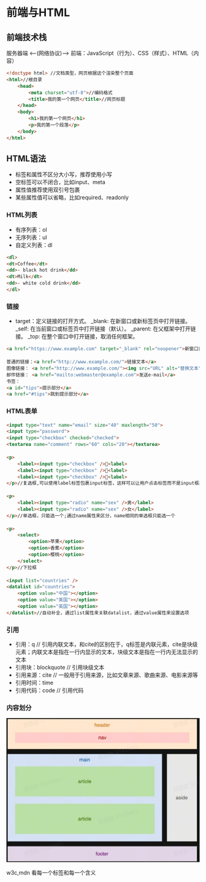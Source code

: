 # 前端与HTML

## 前端技术栈

服务器端 <--(网络协议)--> 前端：JavaScript（行为）、CSS（样式）、HTML（内容）

```html
<!doctype html> //文档类型，网页根据这个渲染整个页面
<html>//根目录
    <head>
        <meta charset="utf-8">//编码格式
        <title>我的第一个网页</title>//网页标题
    </head>
    <body>
        <h1>我的第一个网页</h1>
        <p>我的第一个段落</p>
    </body>
</html>
```

## HTML语法

* 标签和属性不区分大小写，推荐使用小写
* 空标签可以不闭合，比如input、meta
* 属性值推荐使用双引号包裹
* 某些属性值可以省略，比如required、readonly

### HTML列表

* 有序列表：ol
* 无序列表：ul
* 自定义列表：dl

```html
<dl>
<dt>Coffee</dt>
<dd>- black hot drink</dd>
<dt>Milk</dt>
<dd>- white cold drink</dd>
</dl>
```

### 链接

* target：定义链接的打开方式。
_blank: 在新窗口或新标签页中打开链接。
_self: 在当前窗口或标签页中打开链接（默认）。
_parent: 在父框架中打开链接。
_top: 在整个窗口中打开链接，取消任何框架。

```html
<a href="https://www.example.com" target="_blank" rel="noopener">新窗口打开 Example</a> 

普通的链接：<a href="http://www.example.com/">链接文本</a>
图像链接： <a href="http://www.example.com/"><img src="URL" alt="替换文本"></a>
邮件链接： <a href="mailto:webmaster@example.com">发送e-mail</a>
书签：
<a id="tips">提示部分</a>
<a href="#tips">跳到提示部分</a>
```

### HTML表单

```html
<input type="text" name="email" size="40" maxlength="50">
<input type="password">
<input type="checkbox" checked="checked">
<textarea name="comment" rows="60" cols="20"></textarea>

<p>
    <label><input type="checkbox" />🍎<label>
    <label><input type="checkbox" />🍌<label>
    <label><input type="checkbox" />🍓<label>
</p>//复选框,可以使用label标签包裹input标签，这样可以让用户点击标签而不是input框来选择；可以选多个

<p>
    <label><input type="radio" name="sex" />男</label>
    <label><input type="radio" name="sex" />女</label>
</p>//单选框，只能选一个;通过name属性来区分，name相同的单选框只能选一个

<p>
    <select>
        <option>苹果</option>
        <option>香蕉</option>
        <option>樱桃</option>
    </select>
</p>//下拉框

<input list="countries" />
<datalist id="countries">
    <option value="中国"></option>
    <option value="美国"></option>
    <option value="英国"></option>
</datalist>//自动补全，通过list属性来关联datalist，通过value属性来设置选项
```

### 引用

* 引用：q // 引用内联文本，和cite的区别在于，q标签是内联元素，cite是块级元素；内联文本是指在一行内显示的文本，块级文本是指在一行内无法显示的文本
* 引用块：blockquote // 引用块级文本
* 引用来源：cite // 一般用于引用来源，比如文章来源、歌曲来源、电影来源等
* 引用时间：time 
* 引用代码：code // 引用代码

### 内容划分

![内容划分](img_v3_02in_8e527ee6-f2e7-43ff-98b7-d85b88a049bg.jpg)

w3c,mdn 看每一个标签和每一个含义